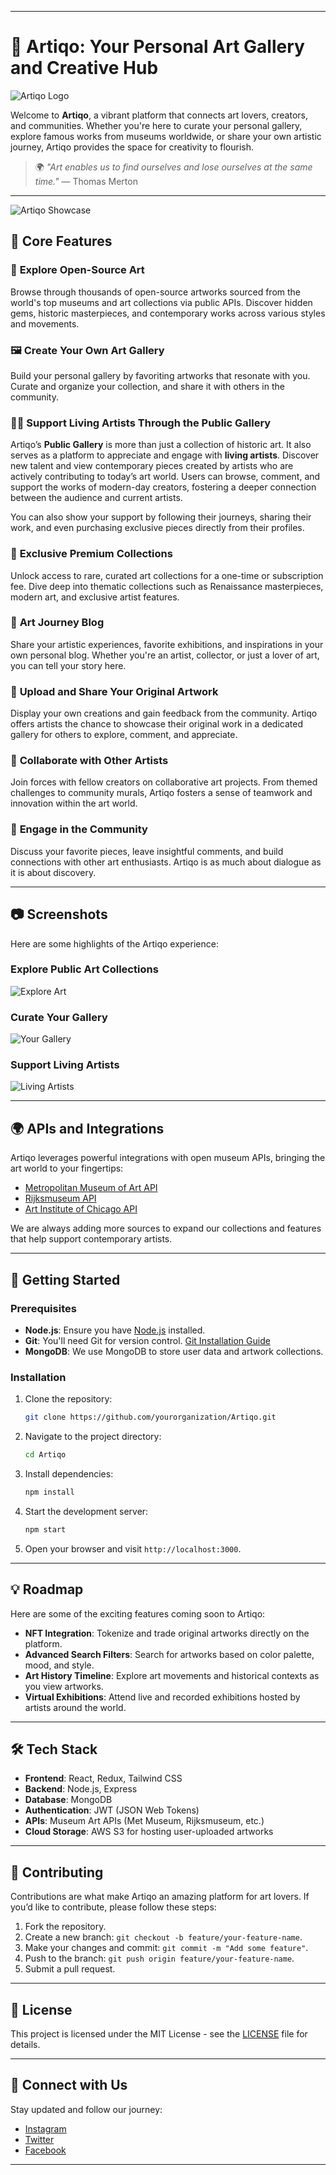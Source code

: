 

---

# 🎨 **Artiqo: Your Personal Art Gallery and Creative Hub**

![Artiqo Logo](path/to/your/logo.png)

Welcome to **Artiqo**, a vibrant platform that connects art lovers, creators, and communities. Whether you're here to curate your personal gallery, explore famous works from museums worldwide, or share your own artistic journey, Artiqo provides the space for creativity to flourish.

> 🌍 *"Art enables us to find ourselves and lose ourselves at the same time."* — Thomas Merton

---

![Artiqo Showcase](path/to/showcase-image.png)

## 🌟 **Core Features**

### 🎨 **Explore Open-Source Art**
Browse through thousands of open-source artworks sourced from the world's top museums and art collections via public APIs. Discover hidden gems, historic masterpieces, and contemporary works across various styles and movements.

### 🖼️ **Create Your Own Art Gallery**
Build your personal gallery by favoriting artworks that resonate with you. Curate and organize your collection, and share it with others in the community.

### 👩‍🎨 **Support Living Artists Through the Public Gallery**
Artiqo’s **Public Gallery** is more than just a collection of historic art. It also serves as a platform to appreciate and engage with **living artists**. Discover new talent and view contemporary pieces created by artists who are actively contributing to today’s art world. Users can browse, comment, and support the works of modern-day creators, fostering a deeper connection between the audience and current artists.

You can also show your support by following their journeys, sharing their work, and even purchasing exclusive pieces directly from their profiles.

### 💎 **Exclusive Premium Collections**
Unlock access to rare, curated art collections for a one-time or subscription fee. Dive deep into thematic collections such as Renaissance masterpieces, modern art, and exclusive artist features.

### 📖 **Art Journey Blog**
Share your artistic experiences, favorite exhibitions, and inspirations in your own personal blog. Whether you're an artist, collector, or just a lover of art, you can tell your story here.

### 🎨 **Upload and Share Your Original Artwork**
Display your own creations and gain feedback from the community. Artiqo offers artists the chance to showcase their original work in a dedicated gallery for others to explore, comment, and appreciate.

### 👥 **Collaborate with Other Artists**
Join forces with fellow creators on collaborative art projects. From themed challenges to community murals, Artiqo fosters a sense of teamwork and innovation within the art world.

### 💬 **Engage in the Community**
Discuss your favorite pieces, leave insightful comments, and build connections with other art enthusiasts. Artiqo is as much about dialogue as it is about discovery.

---

## 📷 **Screenshots**

Here are some highlights of the Artiqo experience:

### **Explore Public Art Collections**
![Explore Art](path/to/explore-screenshot.png)

### **Curate Your Gallery**
![Your Gallery](path/to/curate-screenshot.png)

### **Support Living Artists**
![Living Artists](path/to/living-artists-screenshot.png)

---

## 🌍 **APIs and Integrations**

Artiqo leverages powerful integrations with open museum APIs, bringing the art world to your fingertips:

- [Metropolitan Museum of Art API](https://metmuseum.github.io/)
- [Rijksmuseum API](https://www.rijksmuseum.nl/en/api)
- [Art Institute of Chicago API](https://api.artic.edu/)

We are always adding more sources to expand our collections and features that help support contemporary artists.

---

## 🚀 **Getting Started**

### Prerequisites

- **Node.js**: Ensure you have [Node.js](https://nodejs.org/en/) installed.
- **Git**: You'll need Git for version control. [Git Installation Guide](https://git-scm.com/book/en/v2/Getting-Started-Installing-Git)
- **MongoDB**: We use MongoDB to store user data and artwork collections.

### Installation

1. Clone the repository:
   ```bash
   git clone https://github.com/yourorganization/Artiqo.git
   ```

2. Navigate to the project directory:
   ```bash
   cd Artiqo
   ```

3. Install dependencies:
   ```bash
   npm install
   ```

4. Start the development server:
   ```bash
   npm start
   ```

5. Open your browser and visit `http://localhost:3000`.

---

## 💡 **Roadmap**

Here are some of the exciting features coming soon to Artiqo:

- **NFT Integration**: Tokenize and trade original artworks directly on the platform.
- **Advanced Search Filters**: Search for artworks based on color palette, mood, and style.
- **Art History Timeline**: Explore art movements and historical contexts as you view artworks.
- **Virtual Exhibitions**: Attend live and recorded exhibitions hosted by artists around the world.

---

## 🛠️ **Tech Stack**

- **Frontend**: React, Redux, Tailwind CSS
- **Backend**: Node.js, Express
- **Database**: MongoDB
- **Authentication**: JWT (JSON Web Tokens)
- **APIs**: Museum Art APIs (Met Museum, Rijksmuseum, etc.)
- **Cloud Storage**: AWS S3 for hosting user-uploaded artworks

---

## 🤝 **Contributing**

Contributions are what make Artiqo an amazing platform for art lovers. If you’d like to contribute, please follow these steps:

1. Fork the repository.
2. Create a new branch: `git checkout -b feature/your-feature-name`.
3. Make your changes and commit: `git commit -m "Add some feature"`.
4. Push to the branch: `git push origin feature/your-feature-name`.
5. Submit a pull request.

---

## 📝 **License**

This project is licensed under the MIT License - see the [LICENSE](LICENSE) file for details.

---

## 💬 **Connect with Us**

Stay updated and follow our journey:

- [Instagram](https://instagram.com/ArtiqoApp)
- [Twitter](https://twitter.com/ArtiqoApp)
- [Facebook](https://facebook.com/ArtiqoApp)

---

